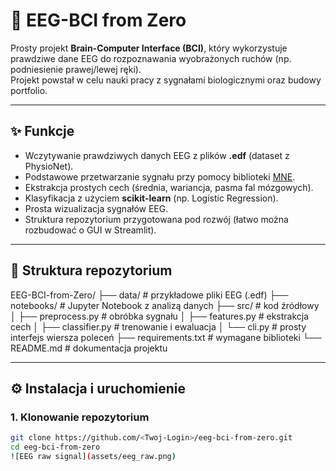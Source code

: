 # 🧠 EEG-BCI from Zero

Prosty projekt **Brain-Computer Interface (BCI)**, który wykorzystuje prawdziwe dane EEG do rozpoznawania wyobrażonych ruchów (np. podniesienie prawej/lewej ręki).  
Projekt powstał w celu nauki pracy z sygnałami biologicznymi oraz budowy portfolio.

---

## ✨ Funkcje
- Wczytywanie prawdziwych danych EEG z plików **.edf** (dataset z PhysioNet).
- Podstawowe przetwarzanie sygnału przy pomocy biblioteki [MNE](https://mne.tools).
- Ekstrakcja prostych cech (średnia, wariancja, pasma fal mózgowych).
- Klasyfikacja z użyciem **scikit-learn** (np. Logistic Regression).
- Prosta wizualizacja sygnałów EEG.
- Struktura repozytorium przygotowana pod rozwój (łatwo można rozbudować o GUI w Streamlit).

---

## 📂 Struktura repozytorium
EEG-BCI-from-Zero/
├── data/ # przykładowe pliki EEG (.edf)
├── notebooks/ # Jupyter Notebook z analizą danych
├── src/ # kod źródłowy
│ ├── preprocess.py # obróbka sygnału
│ ├── features.py # ekstrakcja cech
│ ├── classifier.py # trenowanie i ewaluacja
│ └── cli.py # prosty interfejs wiersza poleceń
├── requirements.txt # wymagane biblioteki
└── README.md # dokumentacja projektu

---

## ⚙️ Instalacja i uruchomienie

### 1. Klonowanie repozytorium
```bash
git clone https://github.com/<Twoj-Login>/eeg-bci-from-zero.git
cd eeg-bci-from-zero
![EEG raw signal](assets/eeg_raw.png)
